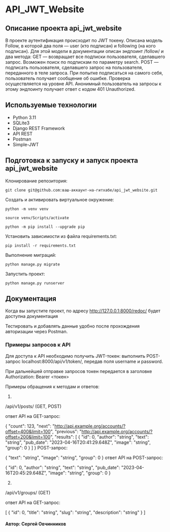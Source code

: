 # API_JWT_Website

## Описание проекта api_jwt_website
В проекте аутентификация происходит по JWT токену. Описана модель Follow, в которой два поля — user (кто подписан) и following (на кого подписан). Для этой модели в документации описан эндпоинт /follow/ и два метода:
GET — возвращает все подписки пользователя, сделавшего запрос. Возможен поиск по подпискам по параметру search.
POST — подписать пользователя, сделавшего запрос на пользователя, переданного в теле запроса. При попытке подписаться на самого себя, пользователь получает сообщение об ошибке. Проверка осуществляется на уровне API.
Анонимный пользователь на запросы к этому эндпоинту получает ответ с кодом 401 Unauthorized.


## Используемые технологии
- Python 3.11
- SQLite3
- Django REST Framework
- API REST
- Postman
- Simple-JWT

## Подготовка к запуску и запуск проекта api_jwt_website
Клонирование репозитория:

```
git clone git@github.com:ваш-аккаунт-на-гитхабе/api_jwt_website.git
```

Cоздать и активировать виртуальное окружение:

```
python -m venv venv
```

```
source venv/Scripts/activate 
```

```
python -m pip install --upgrade pip
```

Установить зависимости из файла requirements.txt:

```
pip install -r requirements.txt
```

Выполнение миграций:

```
python manage.py migrate
```

Запустить проект:

```
python manage.py runserver

```
## Документация

Когда вы запустите проект, по адресу http://127.0.0.1:8000/redoc/ будет доступна документация

Тестировать и добавлять данные удобно после прохождения авторизации через Postman.

### Примеры запросов к API

Для доступа к API необходимо получить JWT-токен: выполнить POST-запрос localhost:8000/api/v1/token/, передав поля username и password.

При дальнейшей отправке запросов токен передается в заголовке Authorization: Bearer <токен>

Примеры обращения к методам и ответов:

1)

/api/v1/posts/ (GET, POST)

ответ API на GET-запрос:

{ 
  "count": 123, 
  "next": "http://api.example.org/accounts/?offset=400&limit=100", 
  "previous": "http://api.example.org/accounts/?offset=200&limit=100", 
  "results": [ 
    { 
      "id": 0, 
      "author": "string", 
      "text": "string", 
      "pub_date": "2023-04-16T20:41:29.648Z", 
      "image": "string", 
      "group": 0 
    } 
  ] 
} 
POST-запрос:

{ 
  "text": "string", 
  "image": "string", 
  "group": 0 
} 
ответ API на POST-запрос:

{ 
  "id": 0, 
  "author": "string", 
  "text": "string", 
  "pub_date": "2023-04-16T20:45:29.648Z", 
  "image": "string", 
  "group": 0 
} 

2)

/api/v1/groups/ (GET)

ответ API на GET-запрос:

[ 
  { 
    "id": 0, 
    "title": "string", 
    "slug": "string", 
    "description": "string" 
  } 
]

#### Автор: Сергей Овчинников
